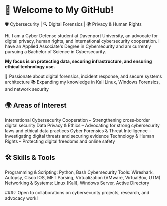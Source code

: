 # 👋 Welcome to My GitHub!
🛡️ Cybersecurity | 🔍 Digital Forensics | 🌍 Privacy & Human Rights

Hi, I am a Cyber Defense student at Davenport University, an advocate for digital privacy, human rights, and international cybersecurity cooperation. I have an Applied Associate's Degree in Cybersecurity and am currently pursuing a Bachelor of Science in Cybersecurity.

**My focus is on protecting data, securing infrastructure, and ensuring ethical technology use.**

🔬 Passionate about digital forensics, incident response, and secure systems architecture
📚 Expanding my knowledge in Kali Linux, Windows Forensics, and network security


## 🌍 Areas of Interest
International Cybersecurity Cooperation – Strengthening cross-border digital security
Data Privacy & Ethics – Advocating for strong cybersecurity laws and ethical data practices
Cyber Forensics & Threat Intelligence – Investigating digital threats and securing evidence
Technology & Human Rights – Protecting digital freedoms and online safety

## 🛠️ Skills & Tools
Programming & Scripting: Python, Bash
Cybersecurity Tools: Wireshark, Autopsy, Cisco IOS, MFT Parsing, Virtualization (VMware, VirtualBox, UTM)
Networking & Systems: Linux (Kali), Windows Server, Active Directory

###💡 Open to collaborations on cybersecurity projects, research, and advocacy work!
<!---
jwindy0winch/jwindy0winch is a ✨ special ✨ repository because its `README.md` (this file) appears on your GitHub profile.
You can click the Preview link to take a look at your changes.
--->
